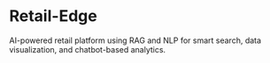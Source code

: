 # Retail-Edge
AI-powered retail platform using RAG and NLP for smart search, data visualization, and chatbot-based analytics.
